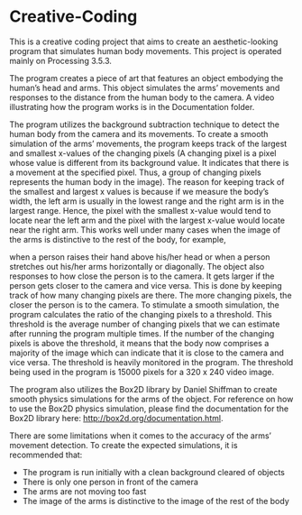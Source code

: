 # Creative-Coding

This is a creative coding project that aims to create an aesthetic-looking program that simulates human body movements. This project is operated mainly on Processing 3.5.3.

The program creates a piece of art that features an object embodying the human’s head and arms. This object simulates the arms’ movements and responses to the distance from the human body to the camera. A video illustrating how the program works is in the Documentation folder.

The program utilizes the background subtraction technique to detect the human body from the camera and its movements. To create a smooth simulation of the arms’ movements, the program keeps track of the largest and smallest x-values of the changing pixels (A changing pixel is a pixel whose value is different from its background value. It indicates that there is a movement at the specified pixel. Thus, a group of changing pixels represents the human body in the image). The reason for keeping track of the smallest and largest x values is because if we measure the body’s width, the left arm is usually in the lowest range and the right arm is in the largest range. Hence, the pixel with the smallest x-value would tend to locate near the left arm and the pixel with the largest x-value would locate near the right arm. This works well under many cases when the image of the arms is distinctive to the rest of the body, for example,
  
when a person raises their hand above his/her head or when a person stretches out his/her arms horizontally or diagonally.
The object also responses to how close the person is to the camera. It gets larger if the person gets closer to the camera and vice versa. This is done by keeping track of how many changing pixels are there. The more changing pixels, the closer the person is to the camera. To stimulate a smooth simulation, the program calculates the ratio of the changing pixels to a threshold. This threshold is the average number of changing pixels that we can estimate after running the program multiple times. If the number of the changing pixels is above the threshold, it means that the body now comprises a majority of the image which can indicate that it is close to the camera and vice versa. The threshold is heavily monitored in the program. The threshold being used in the program is 15000 pixels for a 320 x 240 video image.

The program also utilizes the Box2D library by Daniel Shiffman to create smooth physics simulations for the arms of the object. For reference on how to use the Box2D physics simulation, please find the documentation for the Box2D library here: http://box2d.org/documentation.html.

There are some limitations when it comes to the accuracy of the arms’ movement detection. To create the expected simulations, it is recommended that:
- The program is run initially with a clean background cleared of objects
- There is only one person in front of the camera
- The arms are not moving too fast
- The image of the arms is distinctive to the image of the rest of the body
